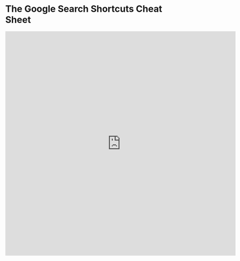 # The Google Search Shortcuts Cheat Sheet

<iframe src="https://docs.google.com/spreadsheets/d/1a6jjVD0AO1giqinfJUOF5AAlTZeECvJ9iSIx3i2xPkM/edit?usp=sharing&embedded=true" style="width:718px; height:700px;" frameborder="0"></iframe>
